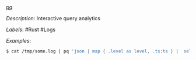 [pq](https://github.com/iximiuz/pq)

*Description*: Interactive query analytics

*Labels*: #Rust #Logs

*Examples*:

```bash
$ cat /tmp/some.log | pq 'json | map { .level as level, .ts:ts } |  select count_over_time(__line__[1s])'
```
